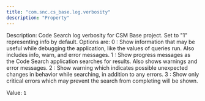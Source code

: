 ```yaml
---
title: "com.snc.cs_base.log.verbosity"
description: "Property"
---
```


Description: Code Search log verbosity for CSM Base project. Set to "1" representing info by default. Options are:
0 : Show information that may be useful while debugging the application, like the values of queries run. Also includes info, warn, and error messages.
1 : Show progress messages as the Code Search application searches for results. Also shows warnings and error messages.
2 : Show warning which indicates possible unexpected changes in behavior while searching, in addition to any errors.
3 : Show only critical errors which may prevent the search from completing will be shown.

Value: `1`